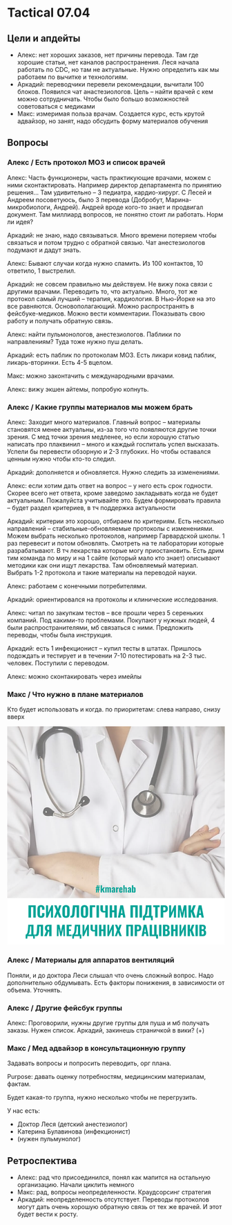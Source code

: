 # Tactical 07.04

## Цели и апдейты

* Алекс: нет хороших заказов, нет причины перевода. Там где хорошие статьи, нет каналов распространения. Леся начала работать по CDC, но там не актуальные. Нужно определить как мы работаем по вычитке и технологиям. 
* Аркадий: переводчики перевели рекомендации, вычитали 100 блоков. Появился чат анастезиологов. Цель – найти врачей с кем можно сотрудничать. Чтобы было большо возможностей советоваться с медиками
* Макс: измеримая польза врачам. Создается курс, есть крутой адвайзор, но занят, надо обсудить форму материалов обучения

## Вопросы

### Алекс / Есть протокол МОЗ и список врачей

Алекс: Часть функционеры, часть практикующие врачами, можем с ними сконтактировать. Например директор департамента по принятию решения... Там удивительно – 3 педиатра, кардио-хирург. С Лесей и Андреем посоветуюсь, было 3 перевода \(Добробут, Марина-микробиологи, Андрей\). Андрей вроде кого-то знает и продвигал документ. Там миллиард вопросов, не понятно стоит ли работать. Норм ли идея?

Аркадий: не знаю, надо связываться. Много времени потеряем чтобы связаться и потом трудно с обратной связью. Чат анестезиологов подумают и дадут знать.

Алекс: Бывают случаи когда нужно спамить. Из 100 контактов, 10 ответило, 1 выстрелил.

Аркадий: не совсем правильно мы действуем. Не вижу пока связи с другими врачами. Переводить то, что актуально. Много, тот же протокол самый лучший – терапия, кардиология. В Нью-Йорке на это все равняются. Основополагающий. Можно распространять в фейсбуке-медиков. Можно вести комментарии. Показывать свою работу и получать обратную связь.

Алекс: найти пульмонологов, анестезиологов. Паблики по направлениям? Туда тоже нужно пуш делать.

Аркадий: есть паблик по протоколам МОЗ. Есть ликари ковид паблик, ликарь-вторинки. Есть 4-5 вцелом.

Макс: можно законтачить с международными врачами.

Алекс: вижу экшен айтемы, попробую копнуть.

### Алекс / Какие группы материалов мы можем брать

Алекс: Заходит много материалов. Главный вопрос – материалы становятся менее актуальны, из-за того что появляются другие точки зрения. С мед точки зрения медленее, но если хорошую статью написать про плаквинил – много и каждый госпиталь успел высказать. Успели бы перевести обзорную и 2-3 глубоких. Но чтобы оставался ценным нужно чтобы кто-то следил.

Аркадий: дополняется и обновляется. Нужно следить за изменениями.

Алекс: если хотим дать ответ на вопрос – у него есть срок годности. Скорее всего нет ответа, кроме заведомо закладывать когда не будет актуальным. Пожалуйста учитывайте это. Будем формировать правила – будет раздел критериев, в тч поддержка актуальности

Аркадий: критерии это хорошо, отбираем по критериям. Есть несколько направлений – стабильные-обновляемые протоколы с изменениями. Можем выбрать несколько протоколов, например Гарвардской школы. 1 раз перевесит  и потом обновлять. Смотреть на те лаборатории которые разрабатывают. В тч лекарства которые могу приостановить. Есть дрим тим команда по миру и на 1 сайте \(который мало кто знает\) описывают методики как они ищут лекарства. Там обновляемый материал. Выбрать 1-2 протокола и такие материалы на переводой науки.

Алекс: работаем с конечными потребителями.

Аркадий: ориентировался на протоколы и клинические исследования. 

Алекс: читал по закупкам тестов – все прошли через 5 сереньких компаний. Под какими-то проблемами. Покупают у нужных людей, 4 были распространителями, мб связаться с ними. Предложить переводы, чтобы была инструкция. 

Аркадий: есть 1 инфекционист – купил тесты в штатах. Пришлось подождать и тестирует и в течении 7-10 потестировать на 2-3 тыс. человек. Поступили с переводом.

Алекс: можно сконтакировать через имейлы

### Макс / Что нужно в плане материалов

Кто будет использовать и когда. по приоритетам: слева направо, снизу вверх

![](../../.gitbook/assets/image%20%2844%29.png)

### Алекс / Материалы для аппаратов вентиляций

Поняли, и до доктора Леси слышал что очень сложный вопрос. Надо дополнительно обдумывать. Есть факторы понижения, в зависимости от объема. Уточнять.

### Алекс / Другие фейсбук группы

Алекс: Проговорили, нужны другие группы для пуша и мб получать заказы. Нужен список. Аркадий, закинешь страничкой в вики? \(+\)

### Макс / Мед адвайзор в консультационную группу

Задавать вопросы и попросить переводить, орг плана. 

Purpose: давать оценку потребностям, медицинским материалам, фактам.

Будет какая-то группа, нужно несколько чтобы не перегрузить.

У нас есть:

* Доктор Леся \(детский анестезиолог\)
* Катерина Булавинова \(инфекционист\)
* \(нужен пульмунолог\)

## Ретроспектива

* Алекс: рад что присоединился, понял как мапится на остальную организацию. Начали циклить немного
* Макс: рад, вопросы неопределенности. Краудсорсинг стратегия
* Аркадий: неопределенность отсутствует. Переводы протоколов могут дать очень хорошую обратную связь от тех же врачей. И этот будет вести к росту. 

